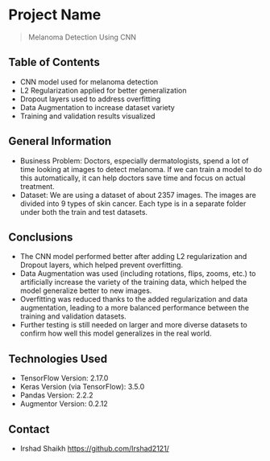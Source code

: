 # Project Name
> Melanoma Detection Using CNN


## Table of Contents
* CNN model used for melanoma detection
* L2 Regularization applied for better generalization
* Dropout layers used to address overfitting
* Data Augmentation to increase dataset variety
* Training and validation results visualized



<!-- You can include any other section that is pertinent to your problem -->

## General Information
- Business Problem: Doctors, especially dermatologists, spend a lot of time looking at images to detect melanoma. If we can train a model to do this automatically, it can help doctors save time and focus on actual treatment.
- Dataset: We are using a dataset of about 2357 images. The images are divided into 9 types of skin cancer. Each type is in a separate folder under both the train and test datasets.

<!-- You don't have to answer all the questions - just the ones relevant to your project. -->

## Conclusions
- The CNN model performed better after adding L2 regularization and Dropout layers, which helped prevent overfitting.
- Data Augmentation was used (including rotations, flips, zooms, etc.) to artificially increase the variety of the training data, which helped the model generalize better to new images.
- Overfitting was reduced thanks to the added regularization and data augmentation, leading to a more balanced performance between the training and validation datasets.
- Further testing is still needed on larger and more diverse datasets to confirm how well this model generalizes in the real world.

<!-- You don't have to answer all the questions - just the ones relevant to your project. -->


## Technologies Used
- TensorFlow Version: 2.17.0
- Keras Version (via TensorFlow): 3.5.0
- Pandas Version: 2.2.2
- Augmentor Version: 0.2.12



## Contact
- Irshad Shaikh  https://github.com/Irshad2121/
